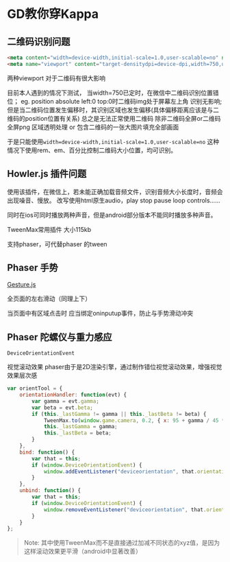 # GD教你穿Kappa

## 二维码识别问题

```Html
<meta content="width=device-width,initial-scale=1.0,user-scalable=no" name="viewport">
<meta name="viewport" content="target-densitydpi=device-dpi,width=750,user-scalable=no">
```

两种viewport
对于二维码有很大影响

目前本人遇到的情况下测试，
当width=750已定时，在微信中二维码识别位置错位；
eg. position absolute     left:0 top:0时二维码img处于屏幕左上角   识别无影响;
但是当二维码位置发生偏移时，其识别区域也发生偏移(具体偏移距离应该是与二维码的position位置有关系)
总之是无法正常使用二维码
除非二维码全屏or二维码全屏png 区域透明处理 or 
包含二维码的一张大图片填充全部画面


于是只能使用`width=device-width,initial-scale=1.0,user-scalable=no` 
这种情况下使用rem、em、百分比控制二维码大小位置，均可识别。



##  Howler.js 插件问题

使用该插件，在微信上，若未能正确加载音频文件，识别音频大小长度时，音频会出现噪音、慢放。
改写使用html原生audio，play stop pause  loop controls……

同时在ios可同时播放两种声音，但是android部分版本不能同时播放多种声音。


TweenMax常用插件   大小115kb

支持phaser，可代替phaser 的tween

## Phaser 手势

[Gesture.js](https://github.com/Sanchez3/MyProject/blob/master/Kappa/Gesture.js)

全页面的左右滑动（同理上下）

当页面中有区域点击时
应当绑定oninputup事件，防止与手势滑动冲突

## Phaser 陀螺仪与重力感应

`DeviceOrientationEvent` 

视觉滚动效果
phaser由于是2D渲染引擎，通过制作错位视觉滚动效果，增强视觉效果层次感

```javascript
var orientTool = {
    orientationHandler: function(evt) {
        var gamma = evt.gamma;
        var beta = evt.beta;
        if (this._lastGamma != gamma || this._lastBeta != beta) {
            TweenMax.to(window.game.camera, 0.2, { x: 95 + gamma / 45 * 40 });
            this._lastGamma = gamma;
            this._lastBeta = beta;
        }
    },
    bind: function() {
        var that = this;
        if (window.DeviceOrientationEvent) {
            window.addEventListener("deviceorientation", that.orientationHandler, false);
        }
    },
    unbind: function() {
        var that = this;
        if (window.DeviceOrientationEvent) {
            window.removeEventListener("deviceorientation", that.orientationHandler);
        }
    }
};
```



> Note: 其中使用TweenMax而不是直接通过加减不同状态的xyz值，是因为这样滚动效果更平滑（android中显著改善）